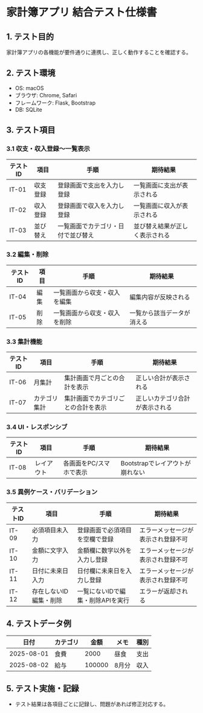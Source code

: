 # 家計簿アプリ 結合テスト仕様書

## 1. テスト目的
家計簿アプリの各機能が要件通りに連携し、正しく動作することを確認する。

## 2. テスト環境
- OS: macOS
- ブラウザ: Chrome, Safari
- フレームワーク: Flask, Bootstrap
- DB: SQLite

## 3. テスト項目
### 3.1 収支・収入登録〜一覧表示
| テストID | 項目 | 手順 | 期待結果 |
|----------|------|------|----------|
| IT-01 | 収支登録 | 登録画面で支出を入力し登録 | 一覧画面に支出が表示される |
| IT-02 | 収入登録 | 登録画面で収入を入力し登録 | 一覧画面に収入が表示される |
| IT-03 | 並び替え | 一覧画面でカテゴリ・日付で並び替え | 並び替え結果が正しく表示される |

### 3.2 編集・削除
| テストID | 項目 | 手順 | 期待結果 |
|----------|------|------|----------|
| IT-04 | 編集 | 一覧画面から収支・収入を編集 | 編集内容が反映される |
| IT-05 | 削除 | 一覧画面から収支・収入を削除 | 一覧から該当データが消える |

### 3.3 集計機能
| テストID | 項目 | 手順 | 期待結果 |
|----------|------|------|----------|
| IT-06 | 月集計 | 集計画面で月ごとの合計を表示 | 正しい合計が表示される |
| IT-07 | カテゴリ集計 | 集計画面でカテゴリごとの合計を表示 | 正しいカテゴリ合計が表示される |


### 3.4 UI・レスポンシブ
| テストID | 項目 | 手順 | 期待結果 |
|----------|------|------|----------|
| IT-08 | レイアウト | 各画面をPC/スマホで表示 | Bootstrapでレイアウトが崩れない |

### 3.5 異例ケース・バリデーション
| テストID | 項目 | 手順 | 期待結果 |
|----------|------|------|----------|
| IT-09 | 必須項目未入力 | 登録画面で必須項目を空欄で登録 | エラーメッセージが表示され登録不可 |
| IT-10 | 金額に文字入力 | 金額欄に数字以外を入力し登録 | エラーメッセージが表示され登録不可 |
| IT-11 | 日付に未来日入力 | 日付欄に未来日を入力し登録 | エラーメッセージが表示され登録不可 |
| IT-12 | 存在しないID編集・削除 | 一覧にないIDで編集・削除APIを実行 | エラーが返却される |

## 4. テストデータ例
| 日付 | カテゴリ | 金額 | メモ | 種別 |
|------|----------|------|------|------|
| 2025-08-01 | 食費 | 2000 | 昼食 | 支出 |
| 2025-08-02 | 給与 | 100000 | 8月分 | 収入 |

## 5. テスト実施・記録
- テスト結果は各項目ごとに記録し、問題があれば修正対応する。
